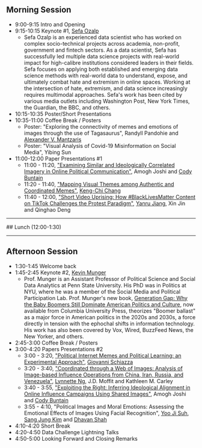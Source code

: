 

## Morning Session

- 9:00-9:15 Intro and Opening
- 9:15-10:15 Keynote #1, [Sefa Ozalp](https://sefaozalp.netlify.app/)
    - Sefa Ozalp is an experienced data scientist who has worked on complex socio-technical projects across academia, non-profit, government and fintech sectors. As a data scientist, Sefa has successfully led multiple data science projects with real-world impact for high-calibre institutions considered leaders in their fields. Sefa focuses on applying both established and emerging data science methods with real-world data to understand, expose, and ultimately combat hate and extremism in online spaces. Working at the intersection of hate, extremism, and data science increasingly requires multimodal approaches. Sefa's work has been cited by various media outlets including Washington Post, New York Times, the Guardian, the BBC, and others.
- 10:15-10:35 Poster/Short Presentations
- 10:35-11:00 Coffee Break / Posters
    - Poster: "Exploring the connectivity of memes and emotions of images through the use of Tagasaurus", Randyll Pandohie and [Alexander V. Mantzaris](https://sciences.ucf.edu/statistics/person/alexander-mantzaris/)
    - Poster: "Visual Analysis of Covid-19 Misinformation on Social Media", Yibing Sun
- 11:00-12:00 Paper Presentations #1
    - 11:00 - 11:20, ["Examining Similar and Ideologically Correlated Imagery in Online Political Communication"](https://arxiv.org/abs/2110.01183), Amogh Joshi and [Cody Buntain](https://scholar.google.com/citations?user=H2X3z4YAAAAJ&hl=en&oi=ao)
    - 11:20 - 11:40, ["Mapping Visual Themes among Authentic and Coordinated Memes"](https://kengchichang.com/files/paper/icwsm_2022_phomemes.pdf), [Keng-Chi Chang](https://kengchichang.com/)
    - 11:40 - 12:00, ["Short Video Uprising: How #BlackLivesMatter Content on TikTok Challenges the Protest Paradigm"](http://workshop-proceedings.icwsm.org/abstract?id=2022_42), [Yanru Jiang](https://www.jiangyanru.com/), Xin Jin and Qinghao Deng

<hr>
## Lunch (12:00-1:30)
<hr>

## Afternoon Session 

- 1:30-1:45 Welcome back
- 1:45-2:45 Keynote #2, [Kevin Munger](http://www.kevinmunger.com/)
    - Prof. Munger is an Assistant Professor of Political Science and Social Data Analytics at Penn State University. His PhD was in Politics at NYU, where he was a member of the Social Media and Political Participation Lab. Prof. Munger's new book, [Generation Gap: Why the Baby Boomers Still Dominate American Politics and Culture](https://www.amazon.com/Generation-Gap-Dominate-American-Politics/dp/B08ZK7YV47/), now available from Columbia University Press, theorizes "Boomer ballast" as a major force in American politics in the 2020s and 2030s, a force directly in tension with the ephochal shifts in information technology. His work has also been covered by Vox, Wired, BuzzFeed News, the New Yorker, and others.
- 2:45-3:00 Coffee Break / Posters
- 3:00-4:20 Papers Presentations #2
    - 3:00 - 3:20, ["Political Internet Memes and Political Learning: an Experimental Approach"](http://workshop-proceedings.icwsm.org/abstract?id=2022_41), [Giovanni Schiazza](https://mobile.twitter.com/gioschiazza)
    - 3:20 - 3:40, ["Coordinated through a Web of Images: Analysis of Image-based Influence Operations from China, Iran, Russia, and Venezuela"](http://workshop-proceedings.icwsm.org/abstract?id=2022_43), [Lynnette Ng](https://quarbby.github.io/), J.D. Moffit and Kathleen M. Carley
    - 3:40 - 3:55, ["Exploiting the Right: Inferring Ideological Alignment in Online Influence Campaigns Using Shared Images"](http://workshop-proceedings.icwsm.org/abstract?id=2022_45), Amogh Joshi and [Cody Buntain](https://scholar.google.com/citations?user=H2X3z4YAAAAJ&hl=en&oi=ao)
    - 3:55 - 4:10, "Political Images and Moral Emotions: Assessing the Emotional Effects of Images Using Facial Recognition", [Yoo Ji Suh](https://mobile.twitter.com/yoojisuh), [Sang Jung Kim](https://twitter.com/sangjungkim2) and [Dhavan Shah](https://journalism.wisc.edu/news/staff/dhavan-v-shah/)
- 4:10-4:20 Short Break
- 4:20-4:50 Data Challenge Lightning Talks
- 4:50-5:00 Looking Forward and Closing Remarks



